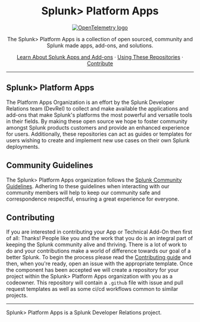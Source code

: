<h1 align="center">
    Splunk> Platform Apps
</h1>

<p align="center">
  <a href="https://github.com/splunk-platform-apps">
    <img src="https://github.com/splunk-platform-apps/.github/blob/main/.github/images/devrel.jpg" alt="OpenTelemetry logo">
  </a>
</p>

<p align="center">
    The Splunk> Platform Apps is a collection of open sourced, community and Splunk made apps, add-ons, and solutions.
</p>

<p align="center">
  <a href="https://docs.splunk.com/Documentation/Splunk/9.4.2/Admin/Whatsanapp">Learn About Splunk Apps and Add-ons</a>
  ·
  <a href="https://github.com/splunk-platform-apps/README.md">Using These Repositories</a>
  ·
  <a href="#contribute">Contribute</a>
</p>

---

## Splunk> Platform Apps

The Platform Apps Organization is an effort by the Splunk Developer Relations team (DevRel) to collect and make available the applications and add-ons that make Splunk's platforms the most powerful and versatile tools in their fields. By making these open source we hope to foster community amongst Splunk products customers and provide an enhanced experience for users. Additionally, these repositories can act as guides or templates for users wishing to create and implement new use cases on their own Splunk deployments.

## Community Guidelines

The Splunk> Platform Apps organization follows the [Splunk Community Guidelines](https://docs.splunk.com/Documentation/Community/current/community/CommunityGuidelines). Adhering to these guidelines when interacting with our community members will help to keep our community safe and correspondence respectful, ensuring a great experience for everyone.

## Contributing

If you are interested in contributing your App or Technical Add-On then first of all: Thanks! People like you and the work that you do is an integral part of keeping the Splunk community alive and thriving. There is a lot of work to do and your contributions make a world of difference towards our goal of a better Splunk. To begin the process please read the [Contributing guide](.github/CONTRIBUTING.md) and then, when you're ready, open an issue with the appropriate template. Once the component has been accepted we will create a repository for your project within the Splunk> Platform Apps organization with you as a codeowner. This repository will contain a `.github` file with issue and pull request templates as well as some ci/cd workflows common to similar projects.

---

Splunk> Platform Apps is a Splunk Developer Relations project. 